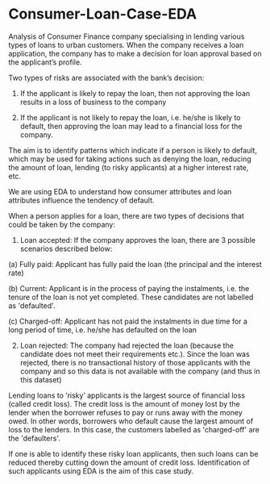# Consumer-Loan-Case-EDA

Analysis of Consumer Finance company specialising in lending various types of loans to urban customers. When the company receives a loan application, the company has to make a decision for loan approval based on the applicant’s profile. 

Two types of risks are associated with the bank’s decision:

1) If the applicant is likely to repay the loan, then not approving the loan results in a loss of business to the company

2) If the applicant is not likely to repay the loan, i.e. he/she is likely to default, then approving the loan may lead to a financial loss for the company.

The aim is to identify patterns which indicate if a person is likely to default, which may be used for taking actions such as denying the loan, reducing the amount of loan, lending (to risky applicants) at a higher interest rate, etc.

We are using EDA to understand how consumer attributes and loan attributes influence the tendency of default.

When a person applies for a loan, there are two types of decisions that could be taken by the company:

1) Loan accepted: If the company approves the loan, there are 3 possible scenarios described below:

(a) Fully paid: Applicant has fully paid the loan (the principal and the interest rate)

(b) Current: Applicant is in the process of paying the instalments, i.e. the tenure of the loan is not yet completed. These candidates are not labelled as 'defaulted'.

(c) Charged-off: Applicant has not paid the instalments in due time for a long period of time, i.e. he/she has defaulted on the loan 

2) Loan rejected: The company had rejected the loan (because the candidate does not meet their requirements etc.). Since the loan was rejected, there is no transactional history of those applicants with the company and so this data is not available with the company (and thus in this dataset)

Lending loans to ‘risky’ applicants is the largest source of financial loss (called credit loss). The credit loss is the amount of money lost by the lender when the borrower refuses to pay or runs away with the money owed. In other words, borrowers who default cause the largest amount of loss to the lenders. In this case, the customers labelled as 'charged-off' are the 'defaulters'.
 
If one is able to identify these risky loan applicants, then such loans can be reduced thereby cutting down the amount of credit loss. Identification of such applicants using EDA is the aim of this case study.


